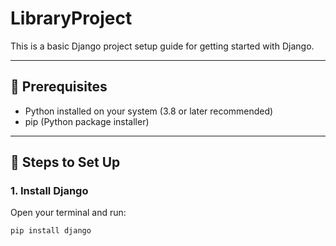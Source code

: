 # LibraryProject

This is a basic Django project setup guide for getting started with Django.

---

## 🔧 Prerequisites

- Python installed on your system (3.8 or later recommended)
- pip (Python package installer)

---

## 🚀 Steps to Set Up

### 1. Install Django

Open your terminal and run:

```bash
pip install django
